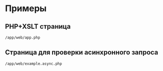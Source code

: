 # Примеры

## PHP+XSLT страница
```/app/web/app.php```

## Страница для проверки асинхронного запроса
```/app/web/example.async.php```

